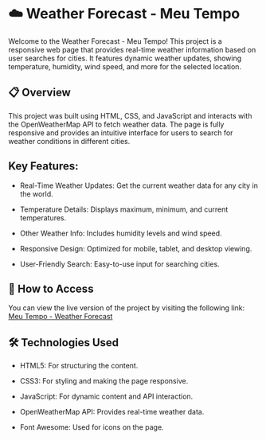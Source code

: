 # ☁️ Weather Forecast - Meu Tempo
Welcome to the Weather Forecast - Meu Tempo! This project is a responsive web page that provides real-time weather information based on user searches for cities. It features dynamic weather updates, showing temperature, humidity, wind speed, and more for the selected location.

## 📋 Overview
This project was built using HTML, CSS, and JavaScript and interacts with the OpenWeatherMap API to fetch weather data. The page is fully responsive and provides an intuitive interface for users to search for weather conditions in different cities.

## Key Features:
- Real-Time Weather Updates: Get the current weather data for any city in the world.

- Temperature Details: Displays maximum, minimum, and current temperatures.

- Other Weather Info: Includes humidity levels and wind speed.

- Responsive Design: Optimized for mobile, tablet, and desktop viewing.

- User-Friendly Search: Easy-to-use input for searching cities.

## 🚀 How to Access
You can view the live version of the project by visiting the following link:
[Meu Tempo - Weather Forecast](https://meutempo.netlify.app/)

## 🛠️ Technologies Used
- HTML5: For structuring the content.

- CSS3: For styling and making the page responsive.

- JavaScript: For dynamic content and API interaction.

- OpenWeatherMap API: Provides real-time weather data.

- Font Awesome: Used for icons on the page.
